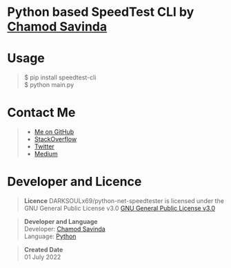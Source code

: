 # Python based SpeedTest CLI by [Chamod Savinda](https://github.com/DARKSOULx69)  

# Usage
> $ pip install speedtest-cli  
> $ python main.py  

# Contact Me
>- [Me on GitHub](https://github.com/DARKSOULx69/)
>- [StackOverflow](https://stackoverflow.com/users/18498321)
>- [Twitter](https://twitter.com/xchamodsavinda)
>- [Medium](https://medium.com/@contactxchamodsavinda)  

# Developer and Licence
>**Licence**
DARKSOULx69/python-net-speedtester is licensed under the GNU General Public License v3.0
[GNU General Public License v3.0](https://github.com/DARKSOULx69/python-net-speedtester/blob/main/LICENSE)  

>**Developer and Language**  
Developer: [Chamod Savinda](https://github.com/DARKSOULx69)  
Language: [Python](https://www.python.org/)  

>**Created Date**  
01 July 2022

